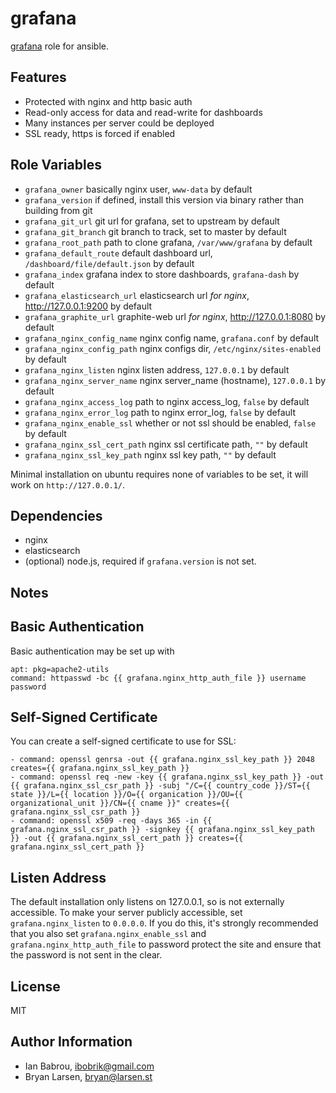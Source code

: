 grafana
========

[grafana](https://github.com/torkelo/grafana) role for ansible.

Features
------------

* Protected with nginx and http basic auth
* Read-only access for data and read-write for dashboards
* Many instances per server could be deployed
* SSL ready, https is forced if enabled

Role Variables
--------------

* `grafana_owner` basically nginx user, `www-data` by default
* `grafana_version` if defined, install this version via binary rather than building from git
* `grafana_git_url` git url for grafana, set to upstream by default
* `grafana_git_branch` git branch to track, set to master by default
* `grafana_root_path` path to clone grafana, `/var/www/grafana` by default
* `grafana_default_route` default dashboard url, `/dashboard/file/default.json` by default
* `grafana_index` grafana index to store dashboards, `grafana-dash` by default
* `grafana_elasticsearch_url` elasticsearch url *for nginx*, http://127.0.0.1:9200 by default
* `grafana_graphite_url` graphite-web url *for nginx*, http://127.0.0.1:8080 by default
* `grafana_nginx_config_name` nginx config name, `grafana.conf` by default
* `grafana_nginx_config_path` nginx configs dir, `/etc/nginx/sites-enabled` by default
* `grafana_nginx_listen` nginx listen address, `127.0.0.1` by default
* `grafana_nginx_server_name` nginx server_name (hostname), `127.0.0.1` by default
* `grafana_nginx_access_log` path to nginx access_log, `false` by default
* `grafana_nginx_error_log` path to nginx error_log, `false` by default
* `grafana_nginx_enable_ssl` whether or not ssl should be enabled, `false` by default
* `grafana_nginx_ssl_cert_path` nginx ssl certificate path, `""` by default
* `grafana_nginx_ssl_key_path` nginx ssl key path, `""` by default

Minimal installation on ubuntu requires none of variables to be set, it will work on `http://127.0.0.1/`.

Dependencies
------------

* nginx
* elasticsearch
* (optional) node.js, required if `grafana.version` is not set.

Notes
-----

## Basic Authentication

Basic authentication may be set up with

```
apt: pkg=apache2-utils
command: httpasswd -bc {{ grafana.nginx_http_auth_file }} username password
```

## Self-Signed Certificate

You can create a self-signed certificate to use for SSL:

```
- command: openssl genrsa -out {{ grafana.nginx_ssl_key_path }} 2048 creates={{ grafana.nginx_ssl_key_path }}
- command: openssl req -new -key {{ grafana.nginx_ssl_key_path }} -out {{ grafana.nginx_ssl_csr_path }} -subj "/C={{ country_code }}/ST={{ state }}/L={{ location }}/O={{ organication }}/OU={{ organizational_unit }}/CN={{ cname }}" creates={{ grafana.nginx_ssl_csr_path }}
- command: openssl x509 -req -days 365 -in {{ grafana.nginx_ssl_csr_path }} -signkey {{ grafana.nginx_ssl_key_path }} -out {{ grafana.nginx_ssl_cert_path }} creates={{ grafana.nginx_ssl_cert_path }}
```

## Listen Address

The default installation only listens on 127.0.0.1, so is not externally accessible.  To make your server publicly accessible, set `grafana.nginx_listen` to `0.0.0.0`.  If you do this, it's strongly recommended that you also set `grafana.nginx_enable_ssl` and `grafana.nginx_http_auth_file` to password protect the site and ensure that the password is not sent in the clear.

License
-------

MIT

Author Information
------------------

* Ian Babrou, ibobrik@gmail.com
* Bryan Larsen, bryan@larsen.st
